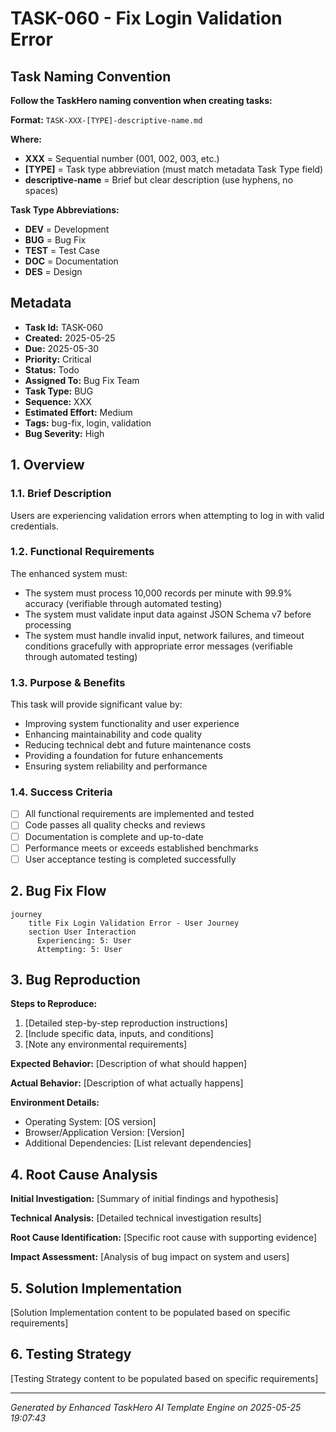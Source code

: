 # TASK-060 - Fix Login Validation Error

## Task Naming Convention
**Follow the TaskHero naming convention when creating tasks:**

**Format:** `TASK-XXX-[TYPE]-descriptive-name.md`

**Where:**
- **XXX** = Sequential number (001, 002, 003, etc.)
- **[TYPE]** = Task type abbreviation (must match metadata Task Type field)
- **descriptive-name** = Brief but clear description (use hyphens, no spaces)

**Task Type Abbreviations:**
- **DEV** = Development
- **BUG** = Bug Fix
- **TEST** = Test Case
- **DOC** = Documentation
- **DES** = Design

## Metadata
- **Task Id:** TASK-060
- **Created:** 2025-05-25
- **Due:** 2025-05-30
- **Priority:** Critical
- **Status:** Todo
- **Assigned To:** Bug Fix Team
- **Task Type:** BUG
- **Sequence:** XXX
- **Estimated Effort:** Medium
- **Tags:** bug-fix, login, validation
- **Bug Severity:** High

## 1. Overview
### 1.1. Brief Description
Users are experiencing validation errors when attempting to log in with valid credentials.

### 1.2. Functional Requirements
The enhanced system must:
- The system must process 10,000 records per minute with 99.9% accuracy (verifiable through automated testing)
- The system must validate input data against JSON Schema v7 before processing
- The system must handle invalid input, network failures, and timeout conditions gracefully with appropriate error messages (verifiable through automated testing)

### 1.3. Purpose & Benefits
This task will provide significant value by:
- Improving system functionality and user experience
- Enhancing maintainability and code quality
- Reducing technical debt and future maintenance costs
- Providing a foundation for future enhancements
- Ensuring system reliability and performance

### 1.4. Success Criteria
- [ ] All functional requirements are implemented and tested
- [ ] Code passes all quality checks and reviews
- [ ] Documentation is complete and up-to-date
- [ ] Performance meets or exceeds established benchmarks
- [ ] User acceptance testing is completed successfully

## 2. Bug Fix Flow
```mermaid
journey
    title Fix Login Validation Error - User Journey
    section User Interaction
      Experiencing: 5: User
      Attempting: 5: User
```

## 3. Bug Reproduction
**Steps to Reproduce:**
1. [Detailed step-by-step reproduction instructions]
2. [Include specific data, inputs, and conditions]
3. [Note any environmental requirements]

**Expected Behavior:**
[Description of what should happen]

**Actual Behavior:**
[Description of what actually happens]

**Environment Details:**
- Operating System: [OS version]
- Browser/Application Version: [Version]
- Additional Dependencies: [List relevant dependencies]

## 4. Root Cause Analysis
**Initial Investigation:**
[Summary of initial findings and hypothesis]

**Technical Analysis:**
[Detailed technical investigation results]

**Root Cause Identification:**
[Specific root cause with supporting evidence]

**Impact Assessment:**
[Analysis of bug impact on system and users]

## 5. Solution Implementation
[Solution Implementation content to be populated based on specific requirements]

## 6. Testing Strategy
[Testing Strategy content to be populated based on specific requirements]

---
*Generated by Enhanced TaskHero AI Template Engine on 2025-05-25 19:07:43*